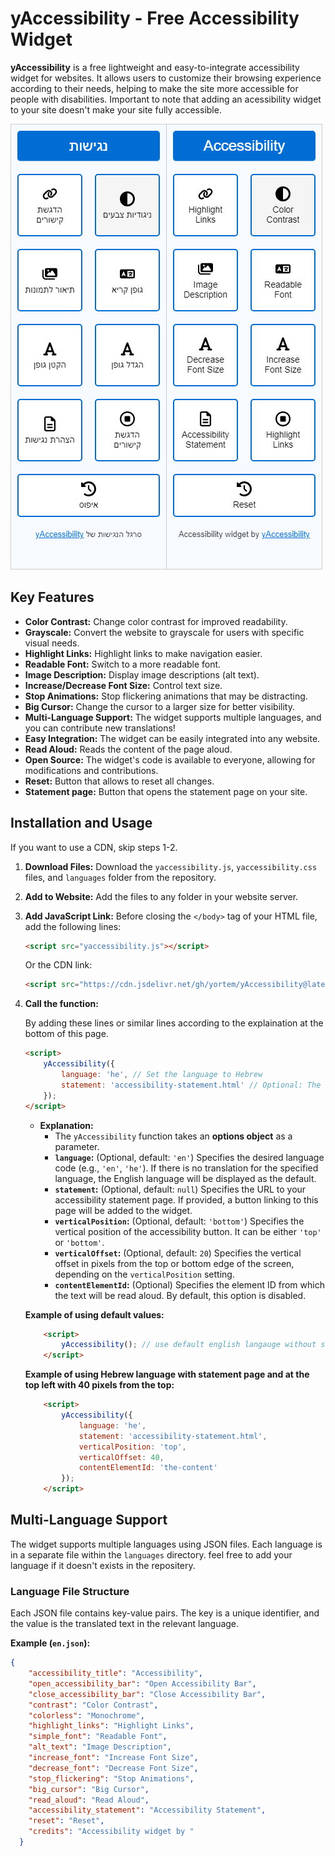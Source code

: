 # yAccessibility - Free Accessibility Widget

**yAccessibility** is a free lightweight and easy-to-integrate accessibility widget for websites. It allows users to customize their browsing experience according to their needs, helping to make the site more accessible for people with disabilities. Important to note that adding an acessibility widget to your site doesn't make your site fully accessible. 

![A screenshot of the widget](yaccessibility-screenshot.jpg)

## Key Features

*   **Color Contrast:** Change color contrast for improved readability.
*   **Grayscale:** Convert the website to grayscale for users with specific visual needs.
*   **Highlight Links:** Highlight links to make navigation easier.
*   **Readable Font:** Switch to a more readable font.
*   **Image Description:** Display image descriptions (alt text).
*   **Increase/Decrease Font Size:** Control text size.
*   **Stop Animations:** Stop flickering animations that may be distracting.
*   **Big Cursor:** Change the cursor to a larger size for better visibility.
*   **Multi-Language Support:** The widget supports multiple languages, and you can contribute new translations!
*   **Easy Integration:** The widget can be easily integrated into any website.
*   **Read Aloud:** Reads the content of the page aloud.
*   **Open Source:** The widget's code is available to everyone, allowing for modifications and contributions.
*   **Reset:** Button that allows to reset all changes.
*   **Statement page:** Button that opens the statement page on your site.

## Installation and Usage 

If you want to use a CDN, skip steps 1-2. 

1.  **Download Files:** Download the `yaccessibility.js`, `yaccessibility.css` files, and `languages` folder from the repository.
2.  **Add to Website:** Add the files to any folder in your website server.
3.  **Add JavaScript Link:** Before closing the `</body>` tag of your HTML file, add the following lines:

    ```html
    <script src="yaccessibility.js"></script>
    ```

    Or the CDN link:

    ```html
    <script src="https://cdn.jsdelivr.net/gh/yortem/yAccessibility@latest/yaccessibility.js"></script>
    ```

4. **Call the function:**

    By adding these lines or similar lines according to the explaination at the bottom of this page.

    ```html
    <script>
        yAccessibility({
            language: 'he', // Set the language to Hebrew
            statement: 'accessibility-statement.html' // Optional: The URL to the accessibility statement file
        });
    </script>
    ```

    *   **Explanation:**
        *   The `yAccessibility` function takes an **options object** as a parameter.
        *   **`language`:** (Optional, default: `'en'`) Specifies the desired language code (e.g., `'en'`, `'he'`). If there is no translation for the specified language, the English language will be displayed as the default.
        *   **`statement`:** (Optional, default: `null`) Specifies the URL to your accessibility statement page. If provided, a button linking to this page will be added to the widget.
        *   **`verticalPosition`:** (Optional, default: `'bottom'`) Specifies the vertical position of the accessibility button. It can be either `'top'` or `'bottom'`.
        *   **`verticalOffset`:** (Optional, default: `20`) Specifies the vertical offset in pixels from the top or bottom edge of the screen, depending on the `verticalPosition` setting.
        *   **`contentElementId`:** (Optional) Specifies the element ID from which the text will be read aloud. By default, this option is disabled. 



    **Example of using default values:**
    ```html
        <script>
            yAccessibility(); // use default english langauge without statement page and at the bottom left
        </script>
    ```
    **Example of using Hebrew language with statement page and at the top left with 40 pixels from the top:**
    ```html
        <script>
            yAccessibility({
                language: 'he', 
                statement: 'accessibility-statement.html',
                verticalPosition: 'top',
                verticalOffset: 40,
                contentElementId: 'the-content'
            });
        </script>
    ```

## Multi-Language Support

The widget supports multiple languages using JSON files. Each language is in a separate file within the `languages` directory. feel free to add your language if it doesn't exists in the repositery. 

### Language File Structure

Each JSON file contains key-value pairs. The key is a unique identifier, and the value is the translated text in the relevant language.

**Example (`en.json`):**

```json
{
    "accessibility_title": "Accessibility",
    "open_accessibility_bar": "Open Accessibility Bar",
    "close_accessibility_bar": "Close Accessibility Bar",
    "contrast": "Color Contrast",
    "colorless": "Monochrome",
    "highlight_links": "Highlight Links",
    "simple_font": "Readable Font",
    "alt_text": "Image Description",
    "increase_font": "Increase Font Size",
    "decrease_font": "Decrease Font Size",
    "stop_flickering": "Stop Animations",
    "big_cursor": "Big Cursor",
    "read_aloud": "Read Aloud",
    "accessibility_statement": "Accessibility Statement",
    "reset": "Reset",
    "credits": "Accessibility widget by "
  }
  ```